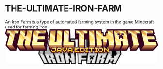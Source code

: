 # THE-ULTIMATE-IRON-FARM
An Iron Farm is a type of automated farming system in the game Minecraft used for farming iron 
![Logo](https://github.com/NotAGanesh/THE-ULTIMATE-IRON-FARM/blob/main/Assets/logo.png)

